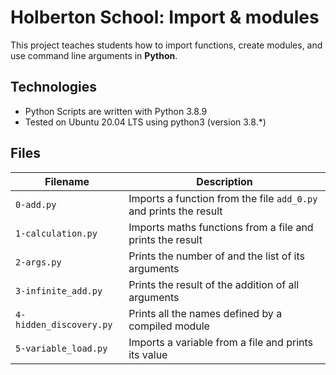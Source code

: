 # Holberton School: Import & modules

This project teaches students how to import functions, create modules, and use command line arguments in **Python**.

## Technologies

* Python Scripts are written with Python 3.8.9
* Tested on Ubuntu 20.04 LTS using python3 (version 3.8.*)

## Files

| Filename | Description |
| -------- | ----------- |
| `0-add.py` | Imports a function from the file `add_0.py` and prints the result |
| `1-calculation.py` | Imports maths functions from a file and prints the result|
| `2-args.py` | Prints the number of and the list of its arguments |
| `3-infinite_add.py` | Prints the result of the addition of all arguments |
| `4-hidden_discovery.py` | Prints all the names defined by a compiled module |
| `5-variable_load.py` | Imports a variable from a file and prints its value |
